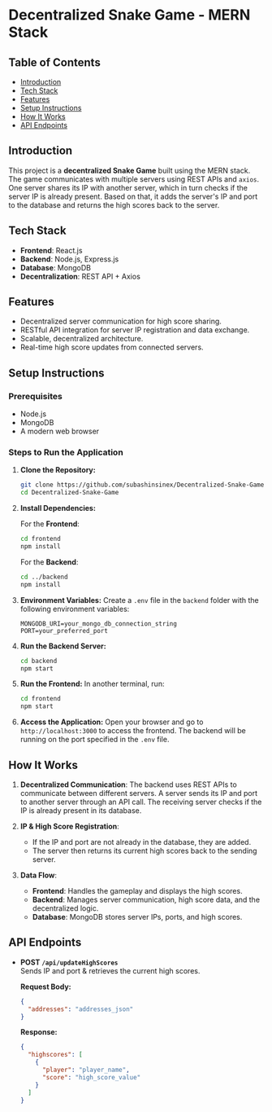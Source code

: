 
# Decentralized Snake Game - MERN Stack

## Table of Contents
- [Introduction](#introduction)
- [Tech Stack](#tech-stack)
- [Features](#features)
- [Setup Instructions](#setup-instructions)
- [How It Works](#how-it-works)
- [API Endpoints](#api-endpoints)

## Introduction
This project is a **decentralized Snake Game** built using the MERN stack. The game communicates with multiple servers using REST APIs and `axios`. One server shares its IP with another server, which in turn checks if the server IP is already present. Based on that, it adds the server's IP and port to the database and returns the high scores back to the server.

## Tech Stack
- **Frontend**: React.js
- **Backend**: Node.js, Express.js
- **Database**: MongoDB
- **Decentralization**: REST API + Axios

## Features
- Decentralized server communication for high score sharing.
- RESTful API integration for server IP registration and data exchange.
- Scalable, decentralized architecture.
- Real-time high score updates from connected servers.

## Setup Instructions

### Prerequisites
- Node.js
- MongoDB
- A modern web browser

### Steps to Run the Application

1. **Clone the Repository:**
   ```bash
   git clone https://github.com/subashinsinex/Decentralized-Snake-Game.git
   cd Decentralized-Snake-Game
   ```

2. **Install Dependencies:**

   For the **Frontend**:
   ```bash
   cd frontend
   npm install
   ```

   For the **Backend**:
   ```bash
   cd ../backend
   npm install
   ```

3. **Environment Variables:**
   Create a `.env` file in the `backend` folder with the following environment variables:

   ```plaintext
   MONGODB_URI=your_mongo_db_connection_string
   PORT=your_preferred_port
   ```

4. **Run the Backend Server:**
   ```bash
   cd backend
   npm start
   ```

5. **Run the Frontend:**
   In another terminal, run:
   ```bash
   cd frontend
   npm start
   ```

6. **Access the Application:**
   Open your browser and go to `http://localhost:3000` to access the frontend. The backend will be running on the port specified in the `.env` file.

## How It Works

1. **Decentralized Communication**: 
   The backend uses REST APIs to communicate between different servers. A server sends its IP and port to another server through an API call. The receiving server checks if the IP is already present in its database.

2. **IP & High Score Registration**:
   - If the IP and port are not already in the database, they are added.
   - The server then returns its current high scores back to the sending server.

3. **Data Flow**:
   - **Frontend**: Handles the gameplay and displays the high scores.
   - **Backend**: Manages server communication, high score data, and the decentralized logic.
   - **Database**: MongoDB stores server IPs, ports, and high scores.

## API Endpoints
  
- **POST `/api/updateHighScores`**  
  Sends IP and port & retrieves the current high scores.

  **Request Body:**
  ```json
  {
    "addresses": "addresses_json"
  }
  ```

  **Response:**
  ```json
  {
    "highscores": [
      {
        "player": "player_name",
        "score": "high_score_value"
      }
    ]
  }
  ```
